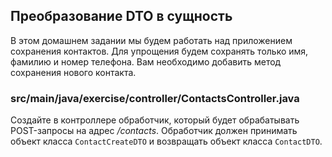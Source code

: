 ## Преобразование DTO в сущность

В этом домашнем задании мы будем работать над приложением сохранения контактов.
Для упрощения будем сохранять только имя, фамилию и номер телефона. 
Вам необходимо добавить метод сохранения нового контакта.

### src/main/java/exercise/controller/ContactsController.java

Создайте в контроллере обработчик, который будет обрабатывать POST-запросы на адрес */contacts*. 
Обработчик должен принимать объект класса `ContactCreateDTO` и возвращать объект класса `ContactDTO`.
